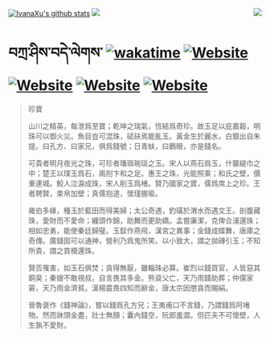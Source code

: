 [![IvanaXu's github stats](https://github-readme-stats.vercel.app/api?username=IvanaXu&theme=codeSTACKr)](https://github.com/anuraghazra/github-readme-stats)
<img align="right" src="https://github-readme-stats.vercel.app/api/top-langs/?username=IvanaXu&langs_count=8&theme=codeSTACKr" />
<img src="https://github-readme-stats.vercel.app/api/wakatime?username=IvanaXu&layout=compact&langs_count=8&theme=codeSTACKr&custom_title=Programming&nbsp;Times&nbsp;(Since&nbsp;Jul.29.2021)&range=all_time" />
# བཀྲ་ཤིས་བདེ་ལེགས་	[![wakatime](https://wakatime.com/badge/user/5043ee4a-e361-4607-9d47-d557f2005d05.svg)](https://wakatime.com/@5043ee4a-e361-4607-9d47-d557f2005d05)	[![Website](https://img.shields.io/website?label=tianchi&up_color=orange&up_message=IvanaXu&url=https%3A%2F%2Fshields.io)](https://tianchi.aliyun.com/home/science/scienceDetail?userId=1095279182618)	[![Website](https://img.shields.io/website?label=yuque&up_color=green&up_message=IvanaXu&url=https%3A%2F%2Fshields.io)](https://www.yuque.com/ivanaxu)	[![Website](https://img.shields.io/website?label=leetcode&up_color=yellow&up_message=IvanaXu&url=https%3A%2F%2Fshields.io)](https://leetcode.cn/u/ivanaxu)	[![Website](https://img.shields.io/website?label=aistudio&up_color=violet&up_message=IvanaXu&url=https%3A%2F%2Fshields.io)](https://aistudio.baidu.com/aistudio/personalcenter/thirdview/979775)
> 珍寶
> 
> 山川之精英，每泄爲至寶；乾坤之瑞氣，恆結爲奇珍。故玉足以庇嘉穀，明珠可以御火災。魚目豈可混珠，碔砆焉能亂玉。黃金生於麗水，白銀出自朱提。曰孔方、曰家兄，俱爲錢號；日青蚨，曰鵝眼，亦是錢名。
> 
> 可貴者明月夜光之珠，可珍者璠璵琬琰之玉。宋人以燕石爲玉，什襲緹巾之中；楚王以璞玉爲石，兩刖卞和之足。惠王之珠，光能照乘；和氏之壁，價重連城。鮫人泣淚成珠，宋人削玉爲楮。賢乃國家之寶，儒爲席上之珍。王者聘賢，束帛加壁；真儒抱道，懷瑾握瑜。
> 
> 雍伯多緣，種玉於藍田而得美婦；太公奇遇，釣璜於渭水而遇文王。剖腹藏珠，愛財而不愛命；纏頭作錦，助舞而更助嬌。孟嘗廉潔，克俾合浦還珠；相如忠勇，能使秦廷歸璧。玉釵作燕飛，漢宮之異事；金錢成蝶舞，唐庫之奇傳。廣錢固可以通神，營利乃爲鬼所笑。以小致大，謂之拋磚引玉；不知所貴，謂之買櫝還珠。
> 
> 賢否罹害，如玉石俱焚；貪得無厭，雖輜珠必算。崔烈以錢買官，人皆惡其銅臭；秦嫂不敢視叔，自言畏其多金。熊袞父亡，天乃雨錢助葬；仲儒家窘，天乃雨金濟貧。漢楊震畏四知而辭金，唐太宗因懲貪而賜絹。
> 
> 晉魯褒作《錢神論》，嘗以錢爲孔方兄；王夷甫口不言錢，乃謂錢爲阿堵物。然而牀頭金盡，壯士無顏；囊內錢空，阮郎羞澀。但匹夫不可懷壁，人生孰不愛財。
>
